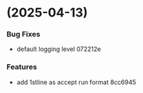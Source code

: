 #  (2025-04-13)


### Bug Fixes

* default logging level 072212e


### Features

* add 1stline as accept run format 8cc6945



